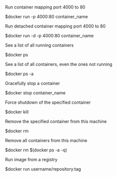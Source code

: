 

Run container mapping port 4000 to 80

$docker run -p 4000:80 container_name 

Run detached container mapping port 4000 to 80

$docker run -d -p 4000:80 container_name

See a list of all running containers

$docker ps                                 

See a list of all containers, even the ones not running

$docker ps -a

Gracefully stop a container

$docker stop container_name               

Force shutdown of the specified container

$docker kill <container id>                  

Remove the specified container from this machine

$docker rm <container id>              

Remove all containers from this machine

$docker rm $(docker ps -a -q)   

Run image from a registry

$docker run username/repository:tag            


